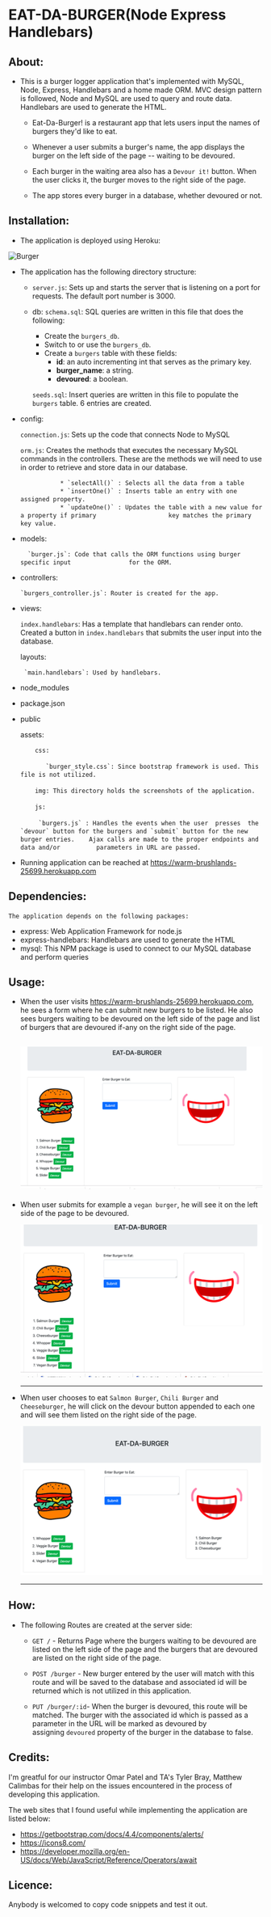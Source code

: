 # EAT-DA-BURGER(Node Express Handlebars)

## About: ##

* This is a burger logger application that's implemented with MySQL, Node, Express, Handlebars and a home made ORM. MVC design pattern is followed, Node and MySQL are used to query and route data. Handlebars are used to generate the HTML.

    - Eat-Da-Burger! is a restaurant app that lets users input the names of burgers they'd like to eat.

    - Whenever a user submits a burger's name, the app displays the burger on the left side of the page -- waiting to be devoured.

    -  Each burger in the waiting area also has a `Devour it!` button. When the user clicks it, the burger moves to the right side of the page.

    - The app stores every burger in a database, whether devoured or not.


## Installation: ##

  * The application is deployed using Heroku: 

  ![Burger](https://warm-brushlands-25699.herokuapp.com)

  * The application has the following directory structure:

    - `server.js`: Sets up and starts the server that is listening on a port for requests. The default port number is 3000.

    - db:
       `schema.sql`: SQL queries are written in this file that does the following:
       * Create the `burgers_db`.
       * Switch to or use the `burgers_db`.
       * Create a `burgers` table with these fields:
            * **id**: an auto incrementing int that serves as the primary key. 
            * **burger_name**: a string.
            * **devoured**: a boolean.
       
        `seeds.sql`: Insert queries are written in this file to populate the `burgers` table. 6 entries are created.
   - config:
      
       `connection.js`: Sets up the code that connects Node to MySQL
      
       `orm.js`: Creates the methods that executes the necessary MySQL commands in the            controllers. These are the methods we will need to use in order to               retrieve and store data in our database.

                    * `selectAll()` : Selects all the data from a table
                    * `insertOne()` : Inserts table an entry with one assigned property.
                    * `updateOne()` : Updates the table with a new value for a property if primary                    key matches the primary key value.
   - models:
          
           `burger.js`: Code that calls the ORM functions using burger specific input                for the ORM.

   - controllers: 
        
         `burgers_controller.js`: Router is created for the app.

   - views: 
      
       `index.handlebars`: Has a template that handlebars can render onto. Created a button in `index.handlebars` that submits the user input into the database.  
      
      layouts:
          
          `main.handlebars`: Used by handlebars.

   - node_modules       
   - package.json
   - public
      
       assets:
            
             css:
                  
                `burger_style.css`: Since bootstrap framework is used. This file is not utilized.
            
             img: This directory holds the screenshots of the application.
            
             js:
                
              `burgers.js` : Handles the events when the user  presses  the `devour` button for the burgers and `submit` button for the new burger entries.    Ajax calls are made to the proper endpoints and data and/or          parameters in URL are passed.    

   

  * Running application can be reached at https://warm-brushlands-25699.herokuapp.com


## Dependencies: ##

    The application depends on the following packages:

  * express: Web Application Framework for node.js
  * express-handlebars: Handlebars are used to generate the HTML
  * mysql: This NPM package is used to  connect to our MySQL database and perform queries
   

## Usage: ##

   - When the user visits https://warm-brushlands-25699.herokuapp.com, he sees a form where he can submit new burgers to be listed. He also sees burgers waiting to be devoured on the left side of the page and list of burgers that are devoured if-any on the right side of the page.

     ![Welcome Menu](public/assets/img/Welcome.png)
     ---
   - When user submits for example a `vegan burger`, he will see it on the left side of the page to be devoured.

     ![New Entry](public/assets/img/NewEntry.png)

     --------------------------------------------------------------

   - When user chooses to eat `Salmon Burger`, `Chili Burger` and `Cheeseburger`, he will click on the devour button appended to each one and will see them listed on the right side of the page.

     ![View Devour](public/assets/img/Devour.png)

     ---------------------------------------------------------------


## How: ##

* The following Routes are created at the server side:

  - `GET /` - Returns Page where the burgers waiting to be devoured are listed on the left side of the page and the burgers that are devoured are listed on the right side of the page.

  - `POST /burger` - New burger entered by the user will match with this route and will be saved       to the database and associated id will be returned which is not utilized in this application.

  - `PUT /burger/:id`- When the burger is devoured, this route will be matched. The burger with the    associated id which is passed as a parameter in the URL will be marked as devoured by   
     assigning `devoured` property of the burger in the database to false.


## Credits: ## 

I'm greatful for our instructor Omar Patel and TA's Tyler Bray, Matthew Calimbas for their help on the issues encountered in the process of developing this application.

The web sites that I found useful while implementing the application are listed below:

  * https://getbootstrap.com/docs/4.4/components/alerts/
  * https://icons8.com/
  * https://developer.mozilla.org/en-US/docs/Web/JavaScript/Reference/Operators/await
  
## Licence: ##

Anybody is welcomed to copy code snippets and test it out.
